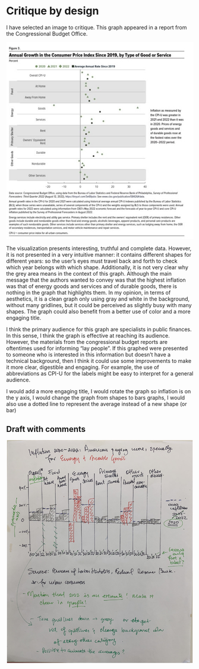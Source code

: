 # Critique by design
I have selected an image to critique. 
This graph appeared in a report from the Congressional Budget Office.

<div style="text-align: center;">
<img src="Inflation_graph.jpg" alt="Graph with inflation data in the U.S. from 2019 to 2022" class="center">
</div>


The visualization presents interesting, truthful and complete data. However, it is not presented in a very intuitive manner: it contains different shapes for different years: so the user’s eyes must travel back and forth to check which year  belongs with which shape. Additionally, it is not very clear why the grey area means in the context of this graph. 
Although the main message that the authors wanted to convey was that the highest inflation was that of energy goods and services and of durable goods, there is nothing in the graph that highlights them.
In my opinion, in terms of aesthetics, it is a clean graph only using gray and white in the background, without many gridlines, but it could be perceived as slightly busy with many shapes. The graph could also benefit from a better use of color and a more engaging title.


I think the primary audience for this graph are specialists in public finances. In this sense, I think the graph is effective at reaching its audience. However, the materials from the congressional budget reports are oftentimes used for informing “lay people”. If this graphed were presented to someone who is interested in this information but doesn’t have a technical background, then I think it could use some improvements to make it more clear, digestible and engaging.
For example, the use of abbreviations as CPI-U for the labels might be easy to interpret for a general audience. 

I would add a more engaging title, I would rotate the graph so inflation is on the y axis, I would change the graph from shapes to bars graphs, I would also use a dotted line to represent the average instead of a new shape (or bar) 

## Draft with comments

<div style="text-align: center;">
<img src="Draft_graph.jpg" alt="Draft of modified graph with inflation data in the U.S. from 2019 to 2022", width="500" 
     height="600", class = "center">
</div>
